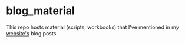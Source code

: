# blog_material
This repo hosts material (scripts, workbooks) that I've mentioned in my [website's](https://ben-nour.com/) blog posts.
